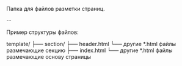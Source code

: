 Папка для файлов разметки страниц.

--

Пример структуры файлов:

template/
├── section/
    ├── header.html
    └── другие *.html файлы размечающие секцию
├── index.html
└── другие *.html файлы размечающие основу страницы
